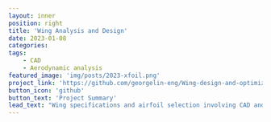 ```yaml
---
layout: inner
position: right
title: 'Wing Analysis and Design'
date: 2023-01-08
categories: 
tags: 
    - CAD
    - Aerodynamic analysis
featured_image: 'img/posts/2023-xfoil.png'
project_link: 'https://github.com/georgelin-eng/Wing-design-and-optimization-with-XFLR5'
button_icon: 'github'
button_text: 'Project Summary'
lead_text: "Wing specifications and airfoil selection involving CAD and airfoils anlaysis done in XFLR5"
---
```

